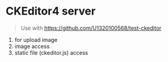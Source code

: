 # CKEditor4 server

> Use with https://github.com/U1320100568/test-ckeditor

1. for upload image
2. image access
3. static file (ckeditor.js) access
